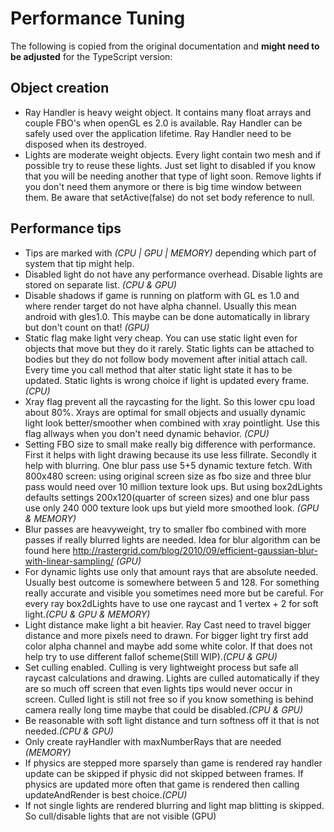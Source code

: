 # Performance Tuning

The following is copied from the original documentation and **might need to be adjusted** for the TypeScript version:

## Object creation
 * Ray Handler is heavy weight object. It contains many float arrays and couple FBO's when openGL es 2.0 is available. Ray Handler can be safely used over the application lifetime. Ray Handler need to be disposed when its destroyed.
 * Lights are moderate weight objects. Every light contain two mesh and if possible try to reuse these lights. Just set light to disabled if you know that you will be needing another that type of light soon. Remove lights if you don't need them anymore or there is big time window between them. Be aware that setActive(false) do not set body reference to null.

## Performance tips
 * Tips are marked with *(CPU | GPU | MEMORY)* depending which part of system that tip might help.
 * Disabled light do not have any performance overhead. Disable lights are stored on separate list. *(CPU & GPU)*
 * Disable shadows if game is running on platform with GL es 1.0 and where render target do not have alpha channel. Usually this mean android with gles1.0. This maybe can be done automatically in library but don't count on that! *(GPU)*
 * Static flag make light very cheap. You can use static light even for objects that move but they do it rarely. Static lights can be attached to bodies but they do not follow body movement after initial attach call. Every time you call method that alter static light state it has to be updated. Static lights is wrong choice if light is updated every frame. *(CPU)*
 * Xray flag prevent all the raycasting for the light. So this lower cpu load about 80%. Xrays are optimal for small objects and usually dynamic light look better/smoother when combined with xray pointlight. Use this flag allways when you don't need dynamic behavior. *(CPU)*
 * Setting FBO size to small make really big difference with performance. First it helps with light drawing because its use less fillrate. Secondly it help with blurring. One blur pass use 5+5 dynamic texture fetch. With 800x480 screen: using original screen size as fbo size and three blur pass would need over 10 million texture look ups. But using box2dLights defaults settings 200x120(quarter of screen sizes) and one blur pass use only 240 000 texture look ups but yield more smoothed look. *(GPU & MEMORY)*
 * Blur passes are heavyweight, try to smaller fbo combined with more passes if really blurred lights are needed. Idea for blur algorithm can be found here http://rastergrid.com/blog/2010/09/efficient-gaussian-blur-with-linear-sampling/ *(GPU)* 
 * For dynamic lights use only that amount rays that are absolute needed. Usually best outcome is somewhere between 5 and 128. For something really accurate and visible you sometimes need more but be careful. For every ray box2dLights have to use one raycast and 1 vertex + 2 for soft light.*(CPU & GPU & MEMORY)*
 * Light distance make light a bit heavier. Ray Cast need to travel bigger distance and more pixels need to drawn. For bigger light try first add color alpha channel and maybe add some white color. If that does not help try to use different fallof scheme(Still WIP).*(CPU & GPU)*
 * Set culling enabled. Culling is very lightweight process but safe all raycast calculations and drawing. Lights are culled automatically if they are so much off screen that even lights tips would never occur in screen. Culled light is still not free so if you know something is behind camera really long time maybe that could be disabled.*(CPU & GPU)*
 * Be reasonable with soft light distance and turn softness off it that is not needed.*(CPU & GPU)*
 * Only create rayHandler with maxNumberRays that are needed *(MEMORY)*
 * If physics are stepped more sparsely than game is rendered ray handler update can be skipped if physic did not skipped between frames. If physics are updated more often that game is rendered then calling updateAndRender is best choice.*(CPU)*
 * If not single lights are rendered blurring and light map blitting is skipped. So cull/disable lights that are not visible (GPU)